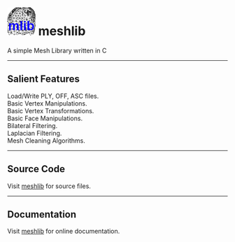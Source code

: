 ![alt tag](https://raw.githubusercontent.com/mohammadul/meshlib/master/resources/meshlib.png) meshlib
=======

A simple Mesh Library written in C

--------------
Salient Features
--------------
Load/Write PLY, OFF, ASC files.  
Basic Vertex Manipulations.  
Basic Vertex Transformations.  
Basic Face Manipulations.  
Bilateral Filtering.  
Laplacian Filtering.  
Mesh Cleaning Algorithms.  

--------------
Source Code
--------------
Visit [meshlib](https://github.com/mohammadul/meshlib) for source files.

--------------
Documentation
--------------
Visit [meshlib](https://github.com/mohammadul/meshlib) for online documentation.

